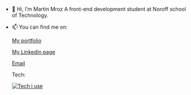 - 👋 Hi, I’m Martin Mroz 
A front-end development student at Noroff school of Technology.  
- 📫 You can find me on: 

  [My portfolio](https://reliable-quokka-7de969.netlify.app/)

  [My Linkedin page](https://www.google.com/url?sa=t&rct=j&q=&esrc=s&source=web&cd=&cad=rja&uact=8&ved=2ahUKEwjk04jXp4r4AhUZRfEDHQMbCSYQFnoECAcQAQ&url=https%3A%2F%2Fno.linkedin.com%2Fin%2Fmartin-mroz-28008121a&usg=AOvVaw1SSNET_dDG4MRj1uQ6PD__)

  [Email](https://mamr@hotmail.no)

  Tech:
  
  [![Tech i use](https://skillicons.dev/icons?i=js,html,css,codepen,github,netlify,ps,wordpress)](https://skillicons.dev)



<!---
martinMr79/martinMr79 is a ✨ special ✨ repository because its `README.md` (this file) appears on your GitHub profile.
You can click the Preview link to take a look at your changes.
--->
